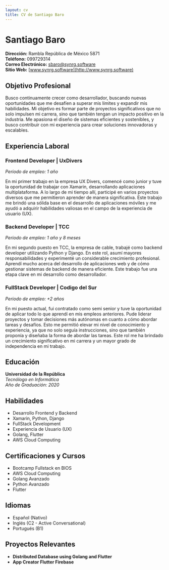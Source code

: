 ```yaml
---
layout: cv
title: CV de Santiago Baro
---
```


# Santiago Baro
**Dirección:** Rambla República de México 5871  
**Teléfono:** 099729314  
**Correo Electrónico:** sbaro@synrg.software  
**Sitio Web:** [www.synrg.software](http://www.synrg.software)

## Objetivo Profesional
Busco continuamente crecer como desarrollador, buscando nuevas oportunidades que me desafíen a superar mis límites y expandir mis habilidades. Mi objetivo es formar parte de proyectos significativos que no solo impulsen mi carrera, sino que también tengan un impacto positivo en la industria. Me apasiona el diseño de sistemas eficientes y sostenibles, y busco contribuir con mi experiencia para crear soluciones innovadoras y escalables.

## Experiencia Laboral

### Frontend Developer | UxDivers
*Periodo de empleo: 1 año*

En mi primer trabajo en la empresa UX Divers, comencé como junior y tuve la oportunidad de trabajar con Xamarin, desarrollando aplicaciones multiplataforma. A lo largo de mi tiempo allí, participé en varios proyectos diversos que me permitieron aprender de manera significativa. Este trabajo me brindó una sólida base en el desarrollo de aplicaciones móviles y me ayudó a adquirir habilidades valiosas en el campo de la experiencia de usuario (UX).

### Backend Developer | TCC
*Periodo de empleo: 1 año y 8 meses*

En mi segundo puesto en TCC, la empresa de cable, trabajé como backend developer utilizando Python y Django. En este rol, asumí mayores responsabilidades y experimenté un considerable crecimiento profesional. Aprendí mucho acerca del desarrollo de aplicaciones web y de cómo gestionar sistemas de backend de manera eficiente. Este trabajo fue una etapa clave en mi desarrollo como desarrollador.

### FullStack Developer | Codigo del Sur
*Periodo de empleo: +2 años*

En mi puesto actual, fui contratado como semi senior y tuve la oportunidad de aplicar todo lo que aprendí en mis empleos anteriores. Pude liderar proyectos y tomar decisiones más autónomas en cuanto a cómo abordar tareas y desafíos. Esto me permitió elevar mi nivel de conocimiento y experiencia, ya que no solo seguía instrucciones, sino que también proponía y diseñaba la forma de abordar las tareas. Este rol me ha brindado un crecimiento significativo en mi carrera y un mayor grado de independencia en mi trabajo.

## Educación
**Universidad de la República**  
*Tecnólogo en Informática*  
*Año de Graduación: 2020*

## Habilidades
- Desarrollo Frontend y Backend
- Xamarin, Python, Django
- FullStack Development
- Experiencia de Usuario (UX)
- Golang, Flutter
- AWS Cloud Computing

## Certificaciones y Cursos
- Bootcamp Fullstack en BIOS
- AWS Cloud Computing
- Golang Avanzado
- Python Avanzado
- Flutter

## Idiomas
- Español (Nativo)
- Inglés (C2 - Active Conversational)
- Portugués (B1)

## Proyectos Relevantes
- **Distributed Database using Golang and Flutter**
- **App Creator Flutter Firebase**


<!-- ### Footer

Last updated: Nov 2023 -->


